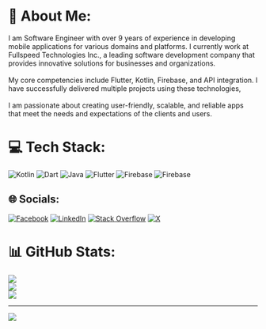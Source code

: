 # 💫 About Me:
I am Software Engineer with over 9 years of experience in developing mobile applications for various domains and platforms. I currently work at Fullspeed Technologies Inc., a leading software development company that provides innovative solutions for businesses and organizations.<br><br>My core competencies include Flutter, Kotlin, Firebase, and API integration. I have successfully delivered multiple projects using these technologies,<br><br>I am passionate about creating user-friendly, scalable, and reliable apps that meet the needs and expectations of the clients and users.<br>

# 💻 Tech Stack:
![Kotlin](https://img.shields.io/badge/kotlin-%237F52FF.svg?style=for-the-badge&logo=kotlin&logoColor=white) ![Dart](https://img.shields.io/badge/dart-%230175C2.svg?style=for-the-badge&logo=dart&logoColor=white) ![Java](https://img.shields.io/badge/java-%23ED8B00.svg?style=for-the-badge&logo=openjdk&logoColor=white) ![Flutter](https://img.shields.io/badge/Flutter-%2302569B.svg?style=for-the-badge&logo=Flutter&logoColor=white) ![Firebase](https://img.shields.io/badge/Firebase-039BE5?style=for-the-badge&logo=Firebase&logoColor=white) ![Firebase](https://img.shields.io/badge/Firebase-039BE5?style=for-the-badge&logo=Firebase&logoColor=white)

## 🌐 Socials:
[![Facebook](https://img.shields.io/badge/Facebook-%231877F2.svg?logo=Facebook&logoColor=white)](https://facebook.com/jayrek) [![LinkedIn](https://img.shields.io/badge/LinkedIn-%230077B5.svg?logo=linkedin&logoColor=white)](https://linkedin.com/in/jayrek-tabasa) [![Stack Overflow](https://img.shields.io/badge/-Stackoverflow-FE7A16?logo=stack-overflow&logoColor=white)](https://stackoverflow.com/users/jayrek) [![X](https://img.shields.io/badge/X-black.svg?logo=X&logoColor=white)](https://x.com/jrektabasa) 

# 📊 GitHub Stats:
![](https://github-readme-stats.vercel.app/api?username=Jayrek&theme=dark&hide_border=false&include_all_commits=true&count_private=true)<br/>
![](https://github-readme-streak-stats.herokuapp.com/?user=Jayrek&theme=dark&hide_border=false)<br/>
![](https://github-readme-stats.vercel.app/api/top-langs/?username=Jayrek&theme=dark&hide_border=false&include_all_commits=true&count_private=true&layout=compact)

---
[![](https://visitcount.itsvg.in/api?id=Jayrek&icon=0&color=0)](https://visitcount.itsvg.in)

<!-- Proudly created with GPRM ( https://gprm.itsvg.in ) -->

